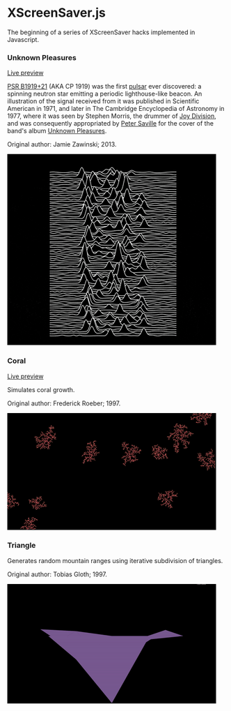# XScreenSaver.js
The beginning of a series of XScreenSaver hacks implemented in Javascript.

### Unknown Pleasures

[Live preview](http://***REMOVED***.com/app/XScreenSaver.js/UnknownPleasures.html)

[PSR B1919+21](https://en.wikipedia.org/wiki/PSR_B1919%2B21) (AKA CP 1919) was the first [pulsar](https://en.wikipedia.org/wiki/Pulsar) ever discovered: a spinning neutron star emitting a periodic lighthouse-like beacon. An illustration of the signal received from it was published in Scientific American in 1971, and later in The Cambridge Encyclopedia of Astronomy in 1977, where it was seen by Stephen Morris, the drummer of [Joy Division](https://en.wikipedia.org/wiki/Joy_Division), and was consequently appropriated by [Peter Saville](https://en.wikipedia.org/wiki/Peter_Saville_%28graphic_designer%29) for the cover of the band's album [Unknown Pleasures](https://en.wikipedia.org/wiki/Unknown_Pleasures).

Original author: Jamie Zawinski; 2013.

![UnknownPleasures](UnknownPleasuresPreview.gif)




### Coral

[Live preview](http://***REMOVED***.com/app/XScreenSaver.js/Coral.html)

Simulates coral growth.

Original author: Frederick Roeber; 1997.

![Coral](Coral.gif)




### Triangle

Generates random mountain ranges using iterative subdivision of triangles.

Original author: Tobias Gloth; 1997.

![UnknownPleasures](Triangle.gif)
